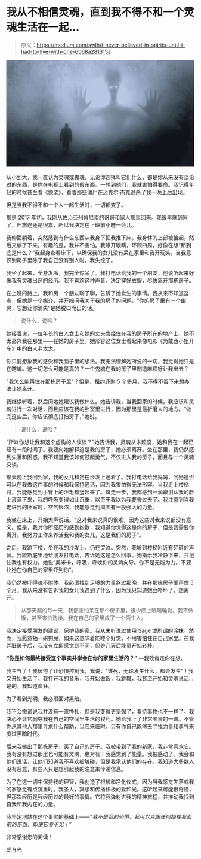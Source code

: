 # 我从不相信灵魂，直到我不得不和一个灵魂生活在一起…

> 原文：<https://medium.com/swlh/i-never-believed-in-spirits-until-i-had-to-live-with-one-6b68a281315a>

![](img/158de63a9c6ae3398d84c3ce986c54b5.png)

从小到大，我一直认为灵魂或鬼魂，无论你选择叫它们什么，都是你从来没有谈论过的东西，是你在电视上看到的假东西。一想到他们，我就害怕得要命。我记得年轻的时候甚至看《颤栗》，看着那些僵尸在迈克尔·杰克逊杀了我一晚上后出现。

但是当我不得不和一个人一起生活时，一切都变了。

那是 2017 年初，我刚从佐治亚州肯尼索的哥哥和家人那里回来。我很早就到家了，但旅途还是很累，所以我决定在上班前小睡一会儿。

我仰面躺着，突然感到有什么东西从我身下把我推下床。我身体的上部被抬起，然后又躺了下来。有趣的是，我并不害怕。我睁开眼睛，环顾四周，好像在想“那到底是什么？”我起身查看床下，以确保我的女儿没有呆在家里和我开玩笑。当我意识到房子里除了我自己没有别人时，我失控了。

我坐了起来，全身发冷，我完全惊呆了。我打电话给我的一个朋友，他说听起来好像我有灵魂出窍的经历。我不喜欢这种声音，决定穿好衣服，尽快离开那栋房子。

在上班的路上，我和另一个朋友聊了聊，告诉了她发生的事情。我从来不知道这一点，但她是一个媒介，并开始问我关于我的房子的问题。“你的房子里有一个幽灵，它想让你消失”是她脱口而出的话。

> 说什么，说哈？

她接着说，一位年长的白人女士和她的丈夫曾经住在我的房子所在的地产上，她不太高兴我在那里——在她的房子里。她形容这位女士看起来像电影《为戴西小姐开车》中的白人老太太。

你只能想象我的感受和我脑子里的想法。我无法理解她所说的一切，我觉得她只是在瞎编。这一切怎么可能是真的？一个鬼魂在我的房子里制造麻烦好让我出去？

"我怎么能再住在那栋房子里"？但是，租约还剩 5 个多月，我不得不留下来想办法让她离开。

我继续听着，然后问她她建议我做什么。她告诉我，当我回家的时候，我应该和灵魂进行一次对话，而且应该在我的卧室里进行，因为那里是最折磨人的地方。“做完这些后，你应该彻底打扫房子，”她说。

> 说什么，说哈？

“所以你想让我和这个虚构的人谈谈？”她告诉我，灵魂从未超度，她和我在一起已经有一段时间了。我要向她解释这是我的房子，她必须离开。坐在那里，我仍然感到失落和困惑，我不知道我该如何鼓起勇气，不仅进入我的房子，而且与一个灵魂交谈。

那天晚上我回到家，我的女儿和狗在沙发上睡着了。我打电话给我妈妈，问她是否可以在我做这件事的时候和我保持通话，因为我害怕得无法形容。当我走上楼梯时，我能感觉到手臂上的汗毛都竖起来了。每走一步，我都感到一滴眼泪从我的脸上滚落下来，我的呼吸变得如此沉重，以至于我以为我要昏过去了。我注意到当我走进我的卧室时，空气很浓，我能感觉到周围有一股强大的力量。

我坐在床上，开始大声说话。“这对我来说真的很难，因为这些对我来说都没有意义。但是，我对你所经历的感到抱歉，我知道你觉得这是你的房子，但是我需要你离开。我努力工作来养活我和我的女儿，这是我们的房子”。

之后，我跑下楼，坐在我的沙发上，仍在哭泣。突然，我听到楼梯附近有砰砰的声音。我歇斯底里地给朋友打电话，告诉她这是怎么回事。她指示我冷静下来，并记住我也有权力。她说“奥米卡，呼吸，呼唤你的灵魂向导。你不是无能为力。不要让她在你自己的家里吓到你”。

我仍然被吓得魂不附体，我必须找到足够的力量熬过那晚，并在那栋房子里再住 5 个月。我从来没有告诉我的女儿我遇到了什么，因为我只知道她会吓坏了，想离开。

> 从那天起的每一天，我都害怕呆在那个房子里，很少闭上眼睛睡觉。我不做饭，甚至害怕洗澡。我在自己的家里成了一个陌生人。

我决定接受朋友的建议，保护我的家。我从未听说过使用 Sage 或所谓的[涂抹](https://www.mindbodygreen.com/0-17875/a-sage-smudging-ritual-to-cleanse-your-aura-clear-your-space.html)。然而，我愿意抽一磅狗屎，如果这意味着能睡个好觉，不用害怕住在自己家里。在我弄脏房子后，我没有立即感觉到不同，但是几天后能量开始转移。

**“你是如何最终接受这个事实并学会在你的家里生活的？”** —我敢肯定你在想。

我生气了！我厌倦了让恐惧控制我，我说，“该死，无论发生什么，都会发生”！我又开始生活了。我打开我的音乐，我开始做饭，我跳舞，我甚至开始和灵魂说话…是的，我知道疯狂。

为了看到光明，我必须面对黑暗。

我不会撒谎说我并没有一直挣扎，但是我变得更坚强了，看待事物也不一样了。我决心不让它剥夺我在自己的空间里生活的权利。她给我上了非常宝贵的一课。不管你从其他人那里寻求什么帮助，当它来临时，只有你自己能够去寻找力量和勇气来度过黑暗时代。

后来我搬出了那栋房子，买了自己的房子。我被带到了我的新家，我非常喜欢它。我有没有想过那里也可能有灵魂，绝对有！我感觉到了能量。我被感动了。我会和他们说话，让他们知道我不喜欢被触碰，但是我承认他们的存在。我知道大多数人没有恶意，有些人只是想引起我的注意来传递信息。

为了在这一切中保持我的理智，我创造了根植和净化仪式，因为当我感觉失落或我的家感觉有点沉重时。我圣人，冥想和传播积极的爱和光。这听起来可能很奇怪，但那次经历是我经历过的最好的事情。它将我弹射进我的精神旅程，并推动我找到自我和我内在的力量。

我坚定地站在这个事实的基础上——*“我不是我的恐惧，我可以克服任何挡在我面前的东西，即使它看不见！”*

非常感谢您的阅读！

爱与光